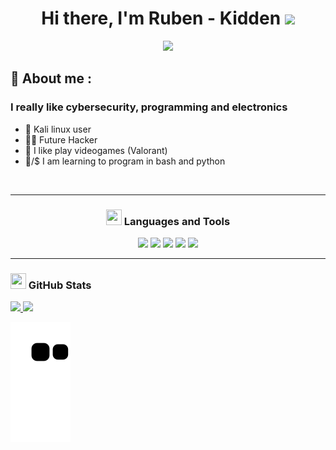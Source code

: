 <h1 align="center">Hi there, I'm Ruben - Kidden <img src="./src/wave.gif" width="30px"></h1>

<div id="header" align="center">
  <img src="https://user-images.githubusercontent.com/89719224/209594277-5d5bcc22-f04c-4eba-911f-f36b5ca03a27.gif" width="400" loop="infinite">
</div>

</td>
</tr>
</table>

## 👋 About me :

### I really like cybersecurity, programming and electronics
- 🐉 Kali linux user
- 👨‍💻 Future Hacker 
- 👾 I like play videogames (Valorant)
- 🐍/$ I am learning to program in bash and python
</details>

<br />

---

<h3 align="center"><img src="./src/0101.GIF" width="25px" height="25px"> Languages and Tools</h3>
<p align="center">
     <img src="https://img.shields.io/badge/OS-Linux-informational?style=flat&logo=linux&logoColor=white&color=2bbc8a"/> </a>
     <img src="https://img.shields.io/badge/OS-Windows-informational?style=flat&logo=windows&logoColor=white&color=2bbc8a"/> </a>
     <img src="https://img.shields.io/badge/Code-Python-informational?style=flat&logo=python&logoColor=white&color=2bbc8a"/> </a>
     <img src="https://img.shields.io/badge/Code-C++-informational?style=flat&logo=c++&logoColor=white&color=2bbc8a"/> </a>
     <img src="https://img.shields.io/badge/Shell-Bash-informational?style=flat&logo=gnu-bash&logoColor=white&color=2bbc8a"/> </a>
    
</p>


---

<h3 align="left"><img src="./src/estadistica2.gif" width="25px" height="25px"> GitHub Stats</h3>

<div>
  <a href="https://github.com/kidd3n">
  <img height="180em" src="https://github-readme-stats.vercel.app/api?username=kidd3n &show_icons=true&theme=radical&include_all_commits=true&count_private=true"/>
  <img height="180em" src="https://github-readme-stats.vercel.app/api/top-langs/?username=kidd3n &layout=compact&langs_count=7&theme=radical"/>
</div>

![Snake animation](https://github.com/kidd3n/kidd3n/blob/output/github-contribution-grid-snake.svg)
